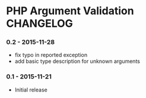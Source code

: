 # PHP Argument Validation CHANGELOG

### 0.2 - 2015-11-28
- fix typo in reported exception
- add basic type description for unknown arguments

### 0.1 - 2015-11-21
- Initial release
